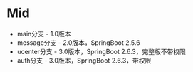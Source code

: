 # Mid

* main分支 - 1.0版本
* message分支 - 2.0版本，SpringBoot 2.5.6
* ucenter分支 - 3.0版本，SpringBoot 2.6.3，完整版不带权限
* auth分支 - 3.0版本，SpringBoot 2.6.3，带权限